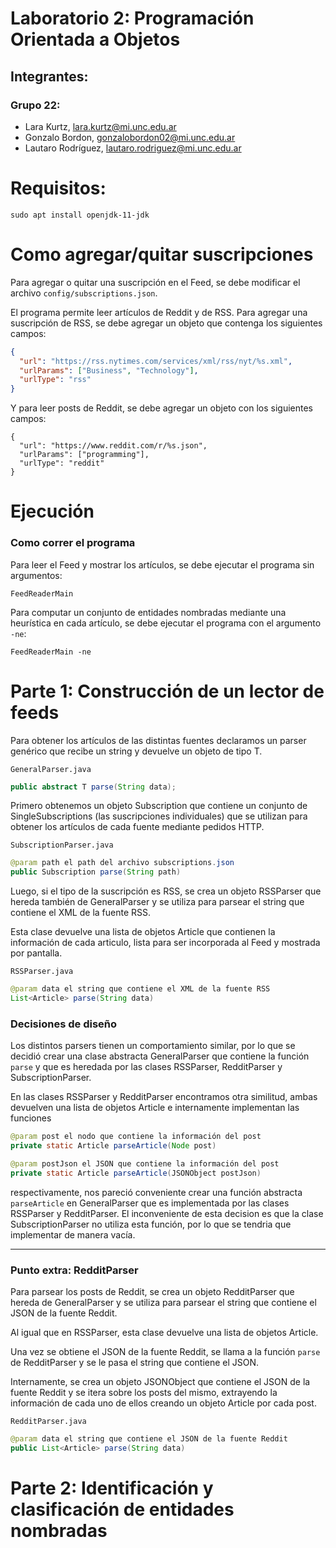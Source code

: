 # Laboratorio 2: Programación Orientada a Objetos

## Integrantes:

### Grupo 22:

- Lara Kurtz, lara.kurtz@mi.unc.edu.ar
- Gonzalo Bordon, gonzalobordon02@mi.unc.edu.ar
- Lautaro Rodríguez, lautaro.rodriguez@mi.unc.edu.ar

# Requisitos:

```shell
sudo apt install openjdk-11-jdk
```

# Como agregar/quitar suscripciones

Para agregar o quitar una suscripción en el Feed, se debe modificar el archivo `config/subscriptions.json`.

El programa permite leer artículos de Reddit y de RSS. Para agregar una suscripción de RSS, se debe agregar un objeto que contenga los siguientes campos:

```json
{
  "url": "https://rss.nytimes.com/services/xml/rss/nyt/%s.xml",
  "urlParams": ["Business", "Technology"],
  "urlType": "rss"
}
```

Y para leer posts de Reddit, se debe agregar un objeto con los siguientes campos:

```jsonartículos
{
  "url": "https://www.reddit.com/r/%s.json",
  "urlParams": ["programming"],
  "urlType": "reddit"
}
```

# Ejecución

### Como correr el programa

Para leer el Feed y mostrar los artículos, se debe ejecutar el programa sin argumentos:

```shell
FeedReaderMain
```

Para computar un conjunto de entidades nombradas mediante una heurística en cada artículo, se debe ejecutar el programa con el argumento `-ne`:

```shell
FeedReaderMain -ne
```

# Parte 1: Construcción de un lector de feeds

Para obtener los artículos de las distintas fuentes declaramos un parser genérico que recibe un string y devuelve un objeto de tipo T.

`GeneralParser.java`

```java
public abstract T parse(String data);
```

Primero obtenemos un objeto Subscription que contiene un conjunto de SingleSubscriptions (las suscripciones individuales) que se utilizan para obtener los artículos de cada fuente mediante pedidos HTTP.

`SubscriptionParser.java`

```java
@param path el path del archivo subscriptions.json
public Subscription parse(String path)
```

Luego, si el tipo de la suscripción es RSS, se crea un objeto RSSParser que hereda también de GeneralParser y se utiliza para parsear el string que contiene el XML de la fuente RSS.

Esta clase devuelve una lista de objetos Article que contienen la información de cada articulo, lista para ser incorporada al Feed y mostrada por pantalla.

`RSSParser.java`

```java
@param data el string que contiene el XML de la fuente RSS
List<Article> parse(String data)
```

### Decisiones de diseño

Los distintos parsers tienen un comportamiento similar, por lo que se decidió crear una clase abstracta GeneralParser que contiene la función `parse` y que es heredada por las clases RSSParser, RedditParser y SubscriptionParser.

En las clases RSSParser y RedditParser encontramos otra similitud, ambas devuelven una lista de objetos Article e internamente implementan las funciones

```java
@param post el nodo que contiene la información del post
private static Article parseArticle(Node post)

@param postJson el JSON que contiene la información del post
private static Article parseArticle(JSONObject postJson)
```

respectivamente, nos pareció conveniente crear una función abstracta `parseArticle` en GeneralParser que es implementada por las clases RSSParser y RedditParser. El inconveniente de esta decision es que la clase SubscriptionParser no utiliza esta función, por lo que se tendria que implementar de manera vacía.

---

### Punto extra: RedditParser

Para parsear los posts de Reddit, se crea un objeto RedditParser que hereda de GeneralParser y se utiliza para parsear el string que contiene el JSON de la fuente Reddit.

Al igual que en RSSParser, esta clase devuelve una lista de objetos Article.

Una vez se obtiene el JSON de la fuente Reddit, se llama a la función `parse` de RedditParser y se le pasa el string que contiene el JSON.

Internamente, se crea un objeto JSONObject que contiene el JSON de la fuente Reddit y se itera sobre los posts del mismo, extrayendo la información de cada uno de ellos creando un objeto Article por cada post.

`RedditParser.java`

```java
@param data el string que contiene el JSON de la fuente Reddit
public List<Article> parse(String data)
```

# Parte 2: Identificación y clasificación de entidades nombradas
